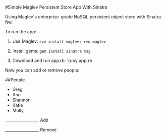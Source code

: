 #Simple Maglev Persistent Store App With Sinatra

Using Maglev's enterprise-grade NoSQL persistent object store with Sinatra ftw.

To run the app:

1) Use Maglev: `rvm install maglev; rvm maglev`

2) Install gems: `gem install sinatra mag`

3) Download and run app.rb: `ruby app.rb

Now you can add or remove people:

##People

* Greg
* Ann
* Shannon
* Katie
* Molly

_________________ Add

_________________ Remove